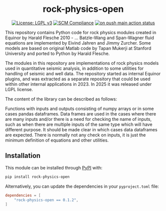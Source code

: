 <div align="center">

# rock-physics-open

[![License: LGPL v3][license-badge]][license]
[![SCM Compliance][scm-compliance-badge]][scm-compliance]
[![on push main action status][on-push-main-action-badge]][on-push-main-action]

</div>

This repository contains Python code for rock physics modules created in Equinor by
Harald Flesche 2010 - ... Batzle-Wang and Span-Wagner fluid equations are implemented
by Eivind Jahren and Jimmy Zurcher. Some models are based on original Matlab code
by Tapan Mukerji at Stanford University and ported to Python by Harald Flesche.

The modules in this repository are implementations of rock physics models
used in quantitative seismic analysis, in addition to some utilities for handling
of seismic and well data. The repository started as internal Equinor plugins, and was
extracted as a separate repository that could be used within other internal applications
in 2023. In 2025 it was released under LGPL license.

The content of the library can be described as follows:

Functions with inputs and outputs consisting of numpy arrays or in some
cases pandas dataframes. Data frames are used in the cases where there are
many inputs and/or there is a need for checking the name of inputs, such
as when there are multiple inputs of the same type which will have
different purpose. It should be made clear in which cases data dataframes
are expected.
There is normally not any check on inputs, it is just the minimum
definition of equations and other utilities.


## Installation

This module can be installed through [PyPI](https://pypi.org/project/rock-physics-open/) with:

```sh
pip install rock-physics-open
```

Alternatively, you can update the dependencies in your `pyproject.toml` file:

<!-- x-release-please-start-version -->
```toml
dependencies = [
    "rock-physics-open == 0.1.2",
]
```
<!-- x-release-please-end-version -->

<!-- External Links -->
[scm-compliance]: https://developer.equinor.com/governance/scm-policy/
[scm-compliance-badge]: https://scm-compliance-api.radix.equinor.com/repos/equinor/rock-physics-open/badge
[license]: https://www.gnu.org/licenses/lgpl-3.0
[license-badge]: https://img.shields.io/badge/License-LGPL_v3-blue.svg
[on-push-main-action]: https://github.com/equinor/rock-physics-open/actions/workflows/on-push-main.yaml
[on-push-main-action-badge]:  https://github.com/equinor/rock-physics-open/actions/workflows/on-push-main.yaml/badge.svg
